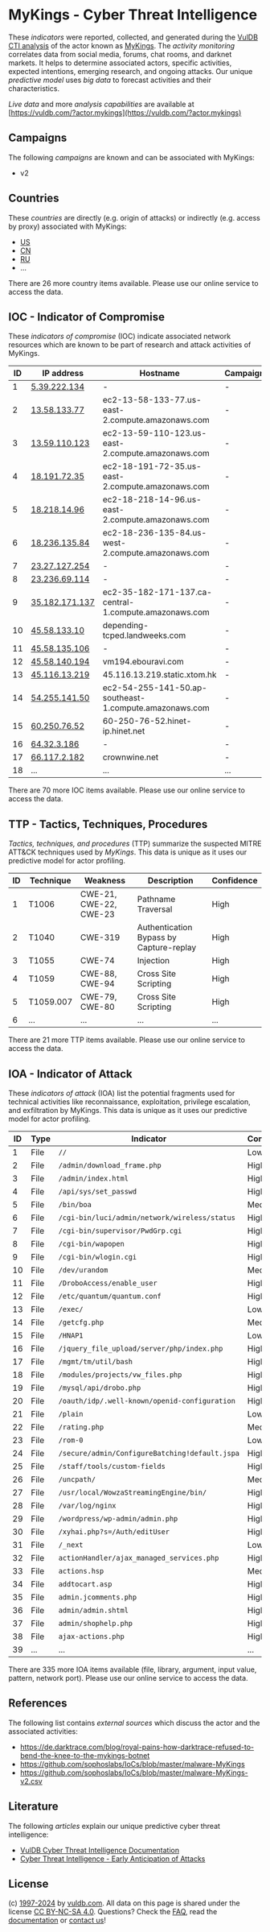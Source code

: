 # MyKings - Cyber Threat Intelligence

These _indicators_ were reported, collected, and generated during the [VulDB CTI analysis](https://vuldb.com/?kb.cti) of the actor known as [MyKings](https://vuldb.com/?actor.mykings). The _activity monitoring_ correlates data from social media, forums, chat rooms, and darknet markets. It helps to determine associated actors, specific activities, expected intentions, emerging research, and ongoing attacks. Our unique _predictive model_ uses _big data_ to forecast activities and their characteristics.

_Live data_ and more _analysis capabilities_ are available at [https://vuldb.com/?actor.mykings](https://vuldb.com/?actor.mykings)

## Campaigns

The following _campaigns_ are known and can be associated with MyKings:

* v2

## Countries

These _countries_ are directly (e.g. origin of attacks) or indirectly (e.g. access by proxy) associated with MyKings:

* [US](https://vuldb.com/?country.us)
* [CN](https://vuldb.com/?country.cn)
* [RU](https://vuldb.com/?country.ru)
* ...

There are 26 more country items available. Please use our online service to access the data.

## IOC - Indicator of Compromise

These _indicators of compromise_ (IOC) indicate associated network resources which are known to be part of research and attack activities of MyKings.

ID | IP address | Hostname | Campaign | Confidence
-- | ---------- | -------- | -------- | ----------
1 | [5.39.222.134](https://vuldb.com/?ip.5.39.222.134) | - | - | High
2 | [13.58.133.77](https://vuldb.com/?ip.13.58.133.77) | ec2-13-58-133-77.us-east-2.compute.amazonaws.com | - | Medium
3 | [13.59.110.123](https://vuldb.com/?ip.13.59.110.123) | ec2-13-59-110-123.us-east-2.compute.amazonaws.com | - | Medium
4 | [18.191.72.35](https://vuldb.com/?ip.18.191.72.35) | ec2-18-191-72-35.us-east-2.compute.amazonaws.com | - | Medium
5 | [18.218.14.96](https://vuldb.com/?ip.18.218.14.96) | ec2-18-218-14-96.us-east-2.compute.amazonaws.com | - | Medium
6 | [18.236.135.84](https://vuldb.com/?ip.18.236.135.84) | ec2-18-236-135-84.us-west-2.compute.amazonaws.com | - | Medium
7 | [23.27.127.254](https://vuldb.com/?ip.23.27.127.254) | - | - | High
8 | [23.236.69.114](https://vuldb.com/?ip.23.236.69.114) | - | - | High
9 | [35.182.171.137](https://vuldb.com/?ip.35.182.171.137) | ec2-35-182-171-137.ca-central-1.compute.amazonaws.com | - | Medium
10 | [45.58.133.10](https://vuldb.com/?ip.45.58.133.10) | depending-tcped.landweeks.com | - | High
11 | [45.58.135.106](https://vuldb.com/?ip.45.58.135.106) | - | - | High
12 | [45.58.140.194](https://vuldb.com/?ip.45.58.140.194) | vm194.ebouravi.com | - | High
13 | [45.116.13.219](https://vuldb.com/?ip.45.116.13.219) | 45.116.13.219.static.xtom.hk | - | High
14 | [54.255.141.50](https://vuldb.com/?ip.54.255.141.50) | ec2-54-255-141-50.ap-southeast-1.compute.amazonaws.com | - | Medium
15 | [60.250.76.52](https://vuldb.com/?ip.60.250.76.52) | 60-250-76-52.hinet-ip.hinet.net | - | High
16 | [64.32.3.186](https://vuldb.com/?ip.64.32.3.186) | - | - | High
17 | [66.117.2.182](https://vuldb.com/?ip.66.117.2.182) | crownwine.net | - | High
18 | ... | ... | ... | ...

There are 70 more IOC items available. Please use our online service to access the data.

## TTP - Tactics, Techniques, Procedures

_Tactics, techniques, and procedures_ (TTP) summarize the suspected MITRE ATT&CK techniques used by _MyKings_. This data is unique as it uses our predictive model for actor profiling.

ID | Technique | Weakness | Description | Confidence
-- | --------- | -------- | ----------- | ----------
1 | T1006 | CWE-21, CWE-22, CWE-23 | Pathname Traversal | High
2 | T1040 | CWE-319 | Authentication Bypass by Capture-replay | High
3 | T1055 | CWE-74 | Injection | High
4 | T1059 | CWE-88, CWE-94 | Cross Site Scripting | High
5 | T1059.007 | CWE-79, CWE-80 | Cross Site Scripting | High
6 | ... | ... | ... | ...

There are 21 more TTP items available. Please use our online service to access the data.

## IOA - Indicator of Attack

These _indicators of attack_ (IOA) list the potential fragments used for technical activities like reconnaissance, exploitation, privilege escalation, and exfiltration by MyKings. This data is unique as it uses our predictive model for actor profiling.

ID | Type | Indicator | Confidence
-- | ---- | --------- | ----------
1 | File | `//` | Low
2 | File | `/admin/download_frame.php` | High
3 | File | `/admin/index.html` | High
4 | File | `/api/sys/set_passwd` | High
5 | File | `/bin/boa` | Medium
6 | File | `/cgi-bin/luci/admin/network/wireless/status` | High
7 | File | `/cgi-bin/supervisor/PwdGrp.cgi` | High
8 | File | `/cgi-bin/wapopen` | High
9 | File | `/cgi-bin/wlogin.cgi` | High
10 | File | `/dev/urandom` | Medium
11 | File | `/DroboAccess/enable_user` | High
12 | File | `/etc/quantum/quantum.conf` | High
13 | File | `/exec/` | Low
14 | File | `/getcfg.php` | Medium
15 | File | `/HNAP1` | Low
16 | File | `/jquery_file_upload/server/php/index.php` | High
17 | File | `/mgmt/tm/util/bash` | High
18 | File | `/modules/projects/vw_files.php` | High
19 | File | `/mysql/api/drobo.php` | High
20 | File | `/oauth/idp/.well-known/openid-configuration` | High
21 | File | `/plain` | Low
22 | File | `/rating.php` | Medium
23 | File | `/rom-0` | Low
24 | File | `/secure/admin/ConfigureBatching!default.jspa` | High
25 | File | `/staff/tools/custom-fields` | High
26 | File | `/uncpath/` | Medium
27 | File | `/usr/local/WowzaStreamingEngine/bin/` | High
28 | File | `/var/log/nginx` | High
29 | File | `/wordpress/wp-admin/admin.php` | High
30 | File | `/xyhai.php?s=/Auth/editUser` | High
31 | File | `/_next` | Low
32 | File | `actionHandler/ajax_managed_services.php` | High
33 | File | `actions.hsp` | Medium
34 | File | `addtocart.asp` | High
35 | File | `admin.jcomments.php` | High
36 | File | `admin/admin.shtml` | High
37 | File | `admin/shophelp.php` | High
38 | File | `ajax-actions.php` | High
39 | ... | ... | ...

There are 335 more IOA items available (file, library, argument, input value, pattern, network port). Please use our online service to access the data.

## References

The following list contains _external sources_ which discuss the actor and the associated activities:

* https://de.darktrace.com/blog/royal-pains-how-darktrace-refused-to-bend-the-knee-to-the-mykings-botnet
* https://github.com/sophoslabs/IoCs/blob/master/malware-MyKings
* https://github.com/sophoslabs/IoCs/blob/master/malware-MyKings-v2.csv

## Literature

The following _articles_ explain our unique predictive cyber threat intelligence:

* [VulDB Cyber Threat Intelligence Documentation](https://vuldb.com/?kb.cti)
* [Cyber Threat Intelligence - Early Anticipation of Attacks](https://www.scip.ch/en/?labs.20201022)

## License

(c) [1997-2024](https://vuldb.com/?kb.changelog) by [vuldb.com](https://vuldb.com/?kb.about). All data on this page is shared under the license [CC BY-NC-SA 4.0](https://creativecommons.org/licenses/by-nc-sa/4.0/). Questions? Check the [FAQ](https://vuldb.com/?kb.faq), read the [documentation](https://vuldb.com/?kb) or [contact us](https://vuldb.com/?contact)!
